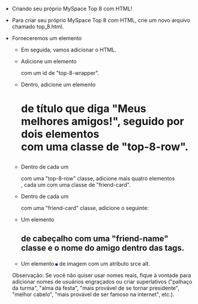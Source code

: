 - Criando seu próprio MySpace Top 8 com HTML!

- Para criar seu próprio MySpace Top 8 com HTML, crie um novo arquivo chamado top_8.html.

- Forneceremos um elemento <style> com os estilos já incluídos. Copie e cole isso no <head> seu arquivo:

<style>
  body {
    width: 85%;
    margin: auto;
  }

  h1 {
    text-align: left;
  }

  img {
    border: 3px solid blue;
  }

  #top-8-wrapper {
    text-align: center;
  }

  .friend-card {
    display: inline-block;
    margin: 1px;
    text-align: center;
  }

  .friend-name {
    color: blue;
  }
</style>

- Em seguida, vamos adicionar o HTML.

- Adicione um elemento <div> com um id de "top-8-wrapper".
- Dentro, adicione um elemento <h1> de título que diga "Meus melhores amigos!", seguido por dois elementos <div> com uma classe de "top-8-row".
- Dentro de cada um <div> com uma "top-8-row" classe, adicione mais quatro elementos <div> , cada um com uma classe de "friend-card".
- Dentro de cada um <div> com uma "friend-card" classe, adicione o seguinte:
- Um elemento <h2> de cabeçalho com uma "friend-name" classe e o nome do amigo dentro das tags.
- Um elemento <img> de imagem com um atributo srce alt.

Observação: Se você não quiser usar nomes reais, fique à vontade para adicionar nomes de usuários engraçados ou criar superlativos ("palhaço da turma", "alma da festa", "mais provável de se tornar presidente", "melhor cabelo", "mais provável de ser famoso na internet", etc.).